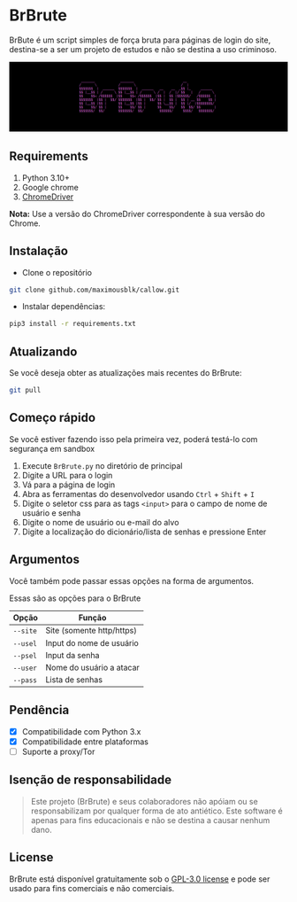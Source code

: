 # BrBrute
BrBute é um script simples de força bruta para páginas de login do site, destina-se a ser um projeto de estudos e não se destina a uso criminoso.

[![Callow](logo.svg "BrBrute")](#)

## Requirements

1. Python 3.10+
2. Google chrome
3. [ChromeDriver](https://chromedriver.chromium.org/)

**Nota:** Use a versão do ChromeDriver correspondente à sua versão do Chrome.

## Instalação

- Clone o repositório

```sh
git clone github.com/maximousblk/callow.git
```

- Instalar dependências:

```sh
pip3 install -r requirements.txt
```

## Atualizando

Se você deseja obter as atualizações mais recentes do BrBrute:

```sh
git pull
```

## Começo rápido

Se você estiver fazendo isso pela primeira vez, poderá testá-lo com segurança em sandbox

1. Execute `BrBrute.py` no diretório de principal
2. Digite a URL para o login
3. Vá para a página de login
4. Abra as ferramentas do desenvolvedor usando `Ctrl` + `Shift` + `I`
5. Digite o seletor css para as tags `<input>` para o campo de nome de usuário e senha
6. Digite o nome de usuário ou e-mail do alvo
7. Digite a localização do dicionário/lista de senhas e pressione Enter

## Argumentos

Você também pode passar essas opções na forma de argumentos.

Essas são as opções para o BrBrute

| Opção    | Função                           |
| -------- | -------------------------------- |
| `--site` | Site (somente http/https)        |
| `--usel` | Input do nome de usuário         |
| `--psel` | Input da senha                   |
| `--user` | Nome do usuário a atacar         |
| `--pass` | Lista de senhas                  |

## Pendência

- [X] Compatibilidade com Python 3.x
- [X] Compatibilidade entre plataformas
- [ ] Suporte a proxy/Tor

## Isenção de responsabilidade

> Este projeto (BrBrute) e seus colaboradores não apóiam ou se responsabilizam por qualquer forma de ato antiético. Este software é apenas para fins educacionais e não se destina a causar nenhum dano.

## License

BrBrute está disponível gratuitamente sob o [GPL-3.0 license](https://www.gnu.org/licenses/gpl-3.0.en.html) e pode ser usado para fins comerciais e não comerciais.
